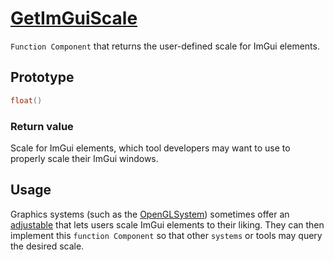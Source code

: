 # [GetImGuiScale](GetImGuiScale.hpp)

`Function Component` that returns the user-defined scale for ImGui elements.

## Prototype

```cpp
float()
```

### Return value

Scale for ImGui elements, which tool developers may want to use to properly scale their ImGui windows.

## Usage

Graphics systems (such as the [OpenGLSystem](../../systems/opengl/OpenGLSystem.md)) sometimes offer an [adjustable](AdjustableComponent.md) that lets users scale ImGui elements to their liking. They can then implement this `function Component` so that other `systems` or tools may query the desired scale.